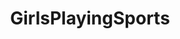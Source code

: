 ---
title: GirlsPlayingSports
crosslinks:
- HottestFemaleAthletes
- Serendipity
- tiannag
- xray
- Ohlympics
- CuriousTeammates
- PaulinaVega
- paigevanzant
---